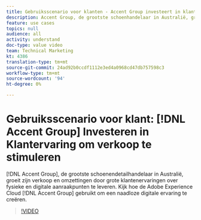```yaml
---
title: Gebruiksscenario voor klanten - Accent Group investeert in klantervaring om verkoop te stimuleren
description: Accent Group, de grootste schoenhandelaar in Australië, groeit hun verkoop en conversies door geweldige klantervaringen te bieden op fysieke en digitale aanraakpunten. Kijk hoe de Accent Group de Adobe Experience Cloud gebruikt om een naadloze digitale ervaring te creëren.
feature: use cases
topics: null
audience: all
activity: understand
doc-type: value video
team: Technical Marketing
kt: 4386
translation-type: tm+mt
source-git-commit: 24ad92b0ccdf1112e3ed4a0968cd47db757598c3
workflow-type: tm+mt
source-wordcount: '94'
ht-degree: 0%

---
```



# Gebruiksscenario voor klant: [!DNL Accent Group] Investeren in Klantervaring om verkoop te stimuleren

[!DNL Accent Group], de grootste schoenendetailhandelaar in Australië, groeit zijn verkoop en omzettingen door grote klantenervaringen over fysieke en digitale aanraakpunten te leveren. Kijk hoe de Adobe Experience Cloud [!DNL Accent Group] gebruikt om een naadloze digitale ervaring te creëren.

>[!VIDEO](https://video.tv.adobe.com/v/31505/?quality=12)

